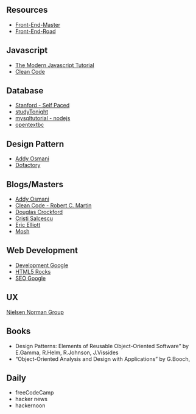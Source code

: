 ## Resources
* [Front-End-Master](https://frontendmasters.com/books/front-end-handbook/2019/)
* [Front-End-Road](https://github.com/kamranahmedse/developer-roadmap)

## Javascript
* [The Modern Javascript Tutorial](https://javascript.info/)
* [Clean Code](https://github.com/ryanmcdermott/clean-code-javascript)

## Database
* [Stanford - Self Paced](https://lagunita.stanford.edu/courses/DB/RDB/SelfPaced/about)
* [studyTonight](https://www.studytonight.com/dbms/boyce-codd-normal-form.php)
* [mysqltutorial - nodejs](http://www.mysqltutorial.org/mysql-nodejs/create-table/)
* [opentextbc](https://opentextbc.ca/dbdesign01/chapter/chapter-11-functional-dependencies/)

## Design Pattern
* [Addy Osmani](../assets/learning_javascript_Design_patterns.html)
* [Dofactory](https://www.dofactory.com/javascript/design-patterns)


## Blogs/Masters
* [Addy Osmani](https://addyosmani.com/blog/)
* [Clean Code - Robert C. Martin](https://blog.cleancoder.com/uncle-bob/2012/08/13/the-clean-architecture.html)
* [Douglas Crockford](http://crockford.com/javascript/)
* [Cristi Salcescu](https://medium.freecodecamp.org/@cristisalcescu)
* [Eric Elliott](https://medium.com/@_ericelliott)
* [Mosh](https://programmingwithmosh.com)


## Web Development
* [Development Google](https://developers.google.com/web/)
* [HTML5 Rocks](https://www.html5rocks.com/en/)
* [SEO Google](https://www.google.com/webmasters/)

## UX
[Nielsen Norman Group](https://www.nngroup.com/)

## Books
* Design Patterns: Elements of Reusable Object-Oriented Software” by E.Gamma, R.Helm, R.Johnson, J.Vissides
* “Object-Oriented Analysis and Design with Applications” by G.Booch,


## Daily
* freeCodeCamp
* hacker news
* hackernoon
